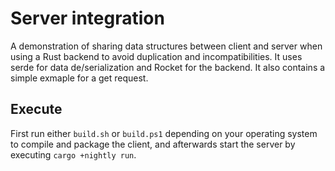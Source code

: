 # Server integration

A demonstration of sharing data structures between client and server when
using a Rust backend to avoid duplication and incompatibilities. It uses
serde for data de/serialization and Rocket for the backend. It also contains
a simple exmaple for a get request.

## Execute

First run either `build.sh` or `build.ps1` depending on your operating
system to compile and package the client, and afterwards start the
server by executing `cargo +nightly run`.
